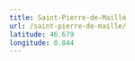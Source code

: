 ```yaml
---
title: Saint-Pierre-de-Maillé
url: /saint-pierre-de-maille/
latitude: 46.679
longitude: 0.844
---
```

